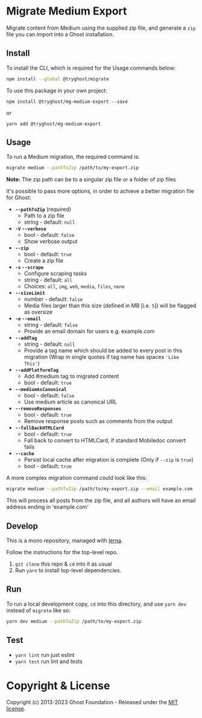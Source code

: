 # Migrate Medium Export

Migrate content from Medium using the supplied zip file, and generate a `zip` file you can import into a Ghost installation.


## Install

To install the CLI, which is required for the Usage commands below:

```sh
npm install --global @tryghost/migrate
```

To use this package in your own project:

`npm install @tryghost/mg-medium-export --save`

or

`yarn add @tryghost/mg-medium-export`


## Usage

To run a Medium migration, the required command is:

```sh
migrate medium --pathToZip /path/to/my-export.zip
```

**Note:** The zip path can be to a singular zip file or a folder of zip files

It's possible to pass more options, in order to achieve a better migration file for Ghost:

- **`--pathToZip`** (required)
    - Path to a zip file
    - string - default: `null`
- **`-V` `--verbose`**
    - bool - default: `false`
    - Show verbose output
- **`--zip`**
    - bool - default: `true`
    - Create a zip file
- **`-s` `--scrape`** 
    - Configure scraping tasks
    - string - default: `all` 
    - Choices: `all`, `img`, `web`, `media`, `files`, `none`
- **`--sizeLimit`**
    - number - default: `false`
    - Media files larger than this size (defined in MB [i.e. `5`]) will be flagged as oversize
- **`-e` `--email`**
    - string - default: `false`
    - Provide an email domain for users e.g. example.com
- **`--addTag`**
    - string - default: `null`
    - Provide a tag name which should be added to every post in this migration (Wrap in single quotes if tag name has spaces `'Like This'`)
- **`--addPlatformTag`** 
    - Add #medium tag to migrated content
    - bool - default: `true`
- **`--mediumAsCanonical`**
    - bool - default: `false`
    - Use medium article as canonical URL
- **`--removeResponses`**
    - bool - default: `true`
    - Remove response posts such as comments from the output
- **`--fallBackHTMLCard`**
    - bool - default: `true`
    - Fall back to convert to HTMLCard, if standard Mobiledoc convert fails
- **`--cache`** 
    - Persist local cache after migration is complete (Only if `--zip` is `true`)
    - bool - default: `true`

A more complex migration command could look like this:

```sh
migrate medium --pathToZip /path/to/my-export.zip --email example.com
```

This will process all posts from the zip file, and all authors will have an email address ending in 'example.com'


## Develop

This is a mono repository, managed with [lerna](https://lerna.js.org).

Follow the instructions for the top-level repo.
1. `git clone` this repo & `cd` into it as usual
2. Run `yarn` to install top-level dependencies.


## Run

To run a local development copy, `cd` into this directory, and use `yarn dev` instead of `migrate` like so:

```sh
yarn dev medium --pathToZip /path/to/my-export.zip
```


## Test

- `yarn lint` run just eslint
- `yarn test` run lint and tests


# Copyright & License

Copyright (c) 2013-2023 Ghost Foundation - Released under the [MIT license](LICENSE).
